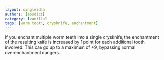 ```yaml
---
layout: singleidea
authors: [aosdict]
category: [vanilla]
tags: [worm tooth, crysknife, enchantment]
---
```

If you enchant multiple worm teeth into a single crysknife, the enchantment of the resulting knife is increased by 1 point for each additional tooth involved. This can go up to a maximum of +9, bypassing normal overenchantment dangers.
